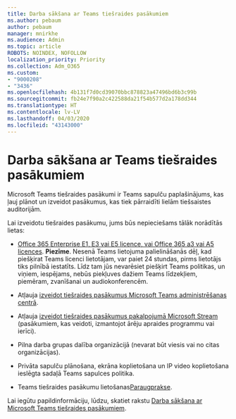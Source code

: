 ```yaml
---
title: Darba sākšana ar Teams tiešraides pasākumiem
ms.author: pebaum
author: pebaum
manager: mnirkhe
ms.audience: Admin
ms.topic: article
ROBOTS: NOINDEX, NOFOLLOW
localization_priority: Priority
ms.collection: Adm_O365
ms.custom:
- "9000208"
- "3436"
ms.openlocfilehash: 4b131f7d0cd39070bbc878823a47496bd6b3c99b
ms.sourcegitcommit: fb24e7f90a2c422588da21f54b577d2a178dd344
ms.translationtype: HT
ms.contentlocale: lv-LV
ms.lasthandoff: 04/03/2020
ms.locfileid: "43143000"
---
```

# <a name="getting-started-with-teams-live-events"></a>Darba sākšana ar Teams tiešraides pasākumiem

Microsoft Teams tiešraides pasākumi ir Teams sapulču paplašinājums, kas ļauj plānot un izveidot pasākumus, kas tiek pārraidīti lielām tiešsaistes auditorijām.

Lai izveidotu tiešraides pasākumu, jums būs nepieciešams tālāk norādītās lietas:

- [Office 365 Enterprise E1, E3 vai E5 licence, vai Office 365 a3 vai A5 licences](https://docs.microsoft.com/microsoftteams/teams-live-events/set-up-for-teams-live-events#step-2-get-and-assign-licenses). **Piezīme**. Nesenā Teams lietojuma palielināšanās dēļ, kad piešķirat Teams licenci lietotājam, var paiet 24 stundas, pirms lietotājs tiks pilnībā iestatīts. Līdz tam jūs nevarēsiet piešķirt Teams politikas, un viņiem, iespējams, nebūs piekļuves dažiem Teams līdzekļiem, piemēram, zvanīšanai un audiokonferencēm.

- Atļauja [izveidot tiešraides pasākumus Microsoft Teams administrēšanas centrā](https://docs.microsoft.com/microsoftteams/teams-live-events/set-up-for-teams-live-events#create-or-edit-a-live-events-policy).

- Atļauja [izveidot tiešraides pasākumus pakalpojumā Microsoft Stream](https://docs.microsoft.com/microsoftteams/teams-live-events/what-are-teams-live-events) (pasākumiem, kas veidoti, izmantojot ārēju apraides programmu vai ierīci).

- Pilna darba grupas dalība organizācijā (nevarat būt viesis vai no citas organizācijas).

- Privāta sapulču plānošana, ekrāna koplietošana un IP video koplietošana ieslēgta sadaļā Teams sapulces politika.

- Teams tiešraides pasākumu lietošanas[Paraugprakse](https://support.office.com/article/Best-practices-for-producing-a-Teams-live-event-e500370e-4dd1-4187-8b48-af10ef02cf42).

Lai iegūtu papildinformāciju, lūdzu, skatiet rakstu [Darba sākšana ar Microsoft Teams tiešraides pasākumiem](https://support.office.com/article/get-started-with-microsoft-teams-live-events-d077fec2-a058-483e-9ab5-1494afda578a).

